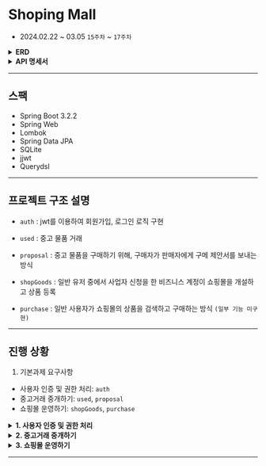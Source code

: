 # Shoping Mall

- 2024.02.22 ~ 03.05 `15주차` ~ `17주차`

<details>
<summary><strong>ERD</strong></summary>

![Static Files](image/ERD.png)
</details>

<details>
<summary><strong>API 명세서</strong></summary>

![Static Files]()
</details>

---

## 스팩

- Spring Boot 3.2.2
- Spring Web
- Lombok
- Spring Data JPA
- SQLite
- jjwt
- Querydsl

---

## 프로젝트 구조 설명

- `auth`
: jwt를 이용하여 회원가입, 로그인 로직 구현

- `used`
: 중고 물품 거래 

- `proposal`
: 중고 물품을 구매하기 위해, 구매자가 판매자에게 구메 제안서를 보내는 방식

- `shopGoods`
: 일반 유저 중에서 사업자 신청을 한 비즈니스 계정이 쇼핑몰을 개설하고 상품 등록

- `purchase`
: 일반 사용자가 쇼핑몰의 상품을 검색하고 구매하는 방식 `(일부 기능 미구현)`


---

## 진행 상황

1. 기본과제 요구사항
- 사용자 인증 및 권한 처리: `auth`
- 중고거래 중개하기: `used`, `proposal`
- 쇼핑몰 운영하기: `shopGoods`, `purchase`



<details>
<summary><strong> 1. 사용자 인증 및 권한 처리 </strong></summary>

- 요청을 보낸 사용자가 누구인지 구분할 수 있는 인증 체계가 갖춰져야 한다. `완료`
  - JWT 기반의 토큰 인증 방식이 권장된다.
  - 사용자는 별도의 클라이언트를 통해 아이디와 비밀번호를 전달한다.
  - 로그인 URL로 아이디와 비밀번호가 전달되면, 해당 내용의 정당성을 확인하여 JWT를 발급하여 클라이언트에게 반환한다.
  - 클라이언트는 이후 이 JWT를 Bearer Authentication 방식으로 제시해야 한다.


- 사용자는 회원가입이 가능하다. `완료`
  - 아이디, 비밀번호를 제공하여 회원가입이 가능하다.
  - 서비스를 이용하려면 닉네임, 이름, 연령대, 이메일, 전화번호 정보를 추가해야 한다.
  - 사용자의 프로필 이미지가 업로드 가능하다.


- 사용자의 권한이 관리되어야 한다. `완료`
  - 네 종류의 사용자가 있다. (비활성 사용자, 일반 사용자, 사업자 사용자, 관리자)
  - 최초의 회원가입시 비활성 사용자로 가입된다.
  - 비활성 사용자가 서비스를 위한 필수 정보를 추가하면 일반 사용자로 자동으로 전환된다.
  - 일반 사용자는 자신의 사업자 등록번호(가정)을 전달해 사업자 사용자로 전환신청을 할 수 있다.
    - 사업자 등록번호는 실제 형식과 일치할 필요 없다.
  - 관리자는 사업자 사용자 전환 신청 목록을 확인할 수 있다.
  - 관리자는 사업자 사용자 전환 신청을 수락 또는 거절할 수 있다.
  - 관리자는 서비스와 상관없이 고정된 사용자이다.
    - 다른 회원가입 과정을 통해 만들어진 사용자는 관리자가 될 수 없다.

</details>


<details>
<summary><strong>2. 중고거래 중개하기 </strong></summary>

- 물품 등록 `이미지 등록 로직 리팩토링 필요`
  - 일반 사용자는 중고 거래를 목적으로 물품에 대한 정보를 등록할 수 있다.
    - 제목, 설명, 대표 이미지, 최소 가격이 필요하다.
      - 대표 이미지는 반드시 함께 등록될 필요는 없다.
      - 다른 항목은 필수이다.
      - 최초로 물품이 등록될 때, 중고 물품의 상태는 **판매중** 상태가 된다.
  - 등록된 물품 정보는 비활성 사용자를 제외 누구든지 열람할 수 있다.
    - ~~등록자의 광역자치단체 단위의 지역 정보가 같이 기재된다.~~
    - 사용자의 상세 정보는 공개되지 않는다.
  - 등록된 물품 정보는 작성자가 수정, 삭제가 가능하다.
  

- 구매 제안 `완료`
  - **물품을 등록한 사용자**와 **비활성 사용자** 제외, 등록된 물품에 대하여 구매 제안을 등록할 수 있다.
  - 등록된 구매 제안은 **물품을 등록한 사용자**와 **제안을 등록한 사용자**만 조회가 가능하다.
    - **제안을 등록한 사용자**는 자신의 제안만 확인이 가능하다.
    - **물품을 등록한 사용자**는 모든 제안이 확인 가능하다.
  - **물품을 등록한 사용자**는 ****등록된 구매 제안을 수락 또는 거절할 수 있다.
    - 이때 구매 제안의 상태는 **수락** 또는 **거절**이 된다.
  - **제안을 등록한 사용자**는 자신이 등록한 제안이 수락 상태일 경우, 구매 확정을 할 수 있다.
    - 이때 구매 제안의 상태는 **확정** 상태가 된다.
    - 구매 제안이 확정될 경우, 대상 물품의 상태는 **판매 완료**가 된다.
    - 구매 제안이 확정될 경우, 확정되지 않은 다른 구매 제안의 상태는 모두 **거절**이 된다.

</details>

<details>
<summary><strong> 3. 쇼핑몰 운영하기 </strong></summary>

- 쇼핑몰 개설 `완료`
  - 일반 사용자가 사업자 사용자로 전환될 때 **준비중** 상태의 쇼핑몰이 추가된다. 사업자 사용자는 이 쇼핑몰의 주인이 된다.
  - 쇼핑몰에는 이름, 소개, 분류의 정보를 가지고 있으며, 주인은 자유롭게 수정이 가능하다.
    - 분류의 종류는 서비스 제작자에 의해 미리 정해진다. (최소 5)
  - 쇼핑몰의 이름, 소개, 분류가 전부 작성된 상태라면 쇼핑몰을 개설 신청을 할 수 있다.
  - 관리자는 개설 신청된 쇼핑몰의 목록을 확인할 수 있으며, 정보를 확인후 허가 또는 불허 할 수 있다.
    - 불허 할 경우 그 이유를 함께 작성해야 한다.
    - 불허된 이유를 쇼핑몰의 주인이 확인할 수 있어야 한다.
  - 개설이 허가된 쇼핑몰을 **오픈** 상태가 된다.
  - 쇼핑몰 주인은 사유를 작성하여 쇼핑몰 폐쇄 요청을 할 수 있다.
    - 관리자는 쇼핑몰 폐쇄 요청을 확인 후 수락할 수 있다.


- 쇼핑몰 관리 `완료`
  - 쇼핑몰 주인은 쇼핑몰에 상품을 등록할 수 있다.
    - 필수적인 정보는 상품 이름, 상품 이미지, 상품 설명, 상품 가격, 상품 재고가 있다.
  - 쇼핑몰 주인은 등록한 상품을 수정할 수 있다.
  - 쇼핑몰 주인은 등록한 상품을 삭제할 수 있다.


- 쇼핑몰 조회 `완료`
  - 비활성 사용자를 제외한 사용자는 쇼핑몰을 조회할 수 있다.
    - 조건 없이 조회할 경우, 가장 최근에 거래가 있었던 쇼핑몰 순서로 조회된다.
    - 이름, 쇼핑몰 분류를 조건으로 쇼핑몰을 검색할 수 있다. 


- 쇼핑몰 상품 검색 `미구현`
  - 비활성 사용자를 제외한 사용자는 쇼핑몰의 상품을 검색할 수 있다.
    - 이름, 가격 범위를 기준으로 상품을 검색할 수 있다. 
    - 조회되는 상품이 등록된 쇼핑몰에 대한 정보가 함께 제공되어야 한다.


- 쇼핑몰 상품 구매 `미구현`
  - 비활성 사용자를 제외한 사용자는 쇼핑몰의 상품을 구매할 수 있다.
    - 상품과 구매 수량을 기준으로 구매 요청을 할 수 있다.
    - 구매 요청 후 사용자는 구매에 필요한 금액을 전달한다고 가정한다.
    - 주인이 전달된 금액을 확인하면 구매 요청을 수락할 수 있다.
    - 구매 요청이 수락되면, 상품 재고가 자동으로 갱신된다. 이후엔 구매 취소가 불가능하다.
    - 구매 요청이 수락되기 전에는 구매 요청을 취소할 수 있다.

</details>

---

